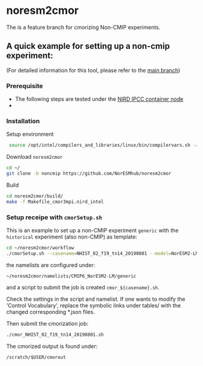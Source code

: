 # noresm2cmor

The is a feature branch for cmorizing Non-CMIP experiments.

## A quick example for setting up a non-cmip experiment:
(For detailed information for this tool, please refer to the [main branch](://github.com/NorESMhub/noresm2cmor/blob/9b4b7db16bb110095bb13d4f628ea744a062220c/README.md))

### Prerequisite
* The following steps are tested under the [NIRD IPCC container node](ipcc.nird.sigma2.no)
*

### Installation

Setup environment
```bash
 source /opt/intel/compilers_and_libraries/linux/bin/compilervars.sh -arch intel64 -platform linux
```

Download `noresm2cmor`
```bash
cd ~/
git clone -b noncmip https://github.com/NorESMhub/noresm2cmor
```

Build 
```bash
cd noresm2cmor/build/  
make -f Makefile_cmor3mpi.nird_intel
```

### Setup receipe with `cmorSetup.sh`

This is an example to set up a non-CMIP experiment `generic` with the `historical` experiment (also non-CMIP) as template:
```bash
cd ~/noresm2cmor/workflow
./cmorSetup.sh --casename=NHIST_02_f19_tn14_20190801 --model=NorESM2-LM --expid=generic --expidref=historical --version=v20210818 --year1=1850 --yearn=1949 --realization=1 --physics=1 --forcing=1 --mpi=DMPI --ibasedir=/projects/NS9560K/noresm/cases --obasedir=/scratch/$USER/cmorout --noncmip=true

```
the namelists are configured under:
```
~/noresm2cmor/namelists/CMIP6_NorESM2-LM/generic
```
and a script to submit the job is created `cmor_${casename}.sh`.

Check the settings in the script and namelist. If one wants to modify the 'Control Vocabulary', replace the symbolic links under tables/ with the changed corresponding *.json files.

Then submit the cmorization job:
```bash
./cmor_NHIST_02_f19_tn14_20190801.sh
```

The cmorized output is found under:
```
/scratch/$USER/cmorout
```

